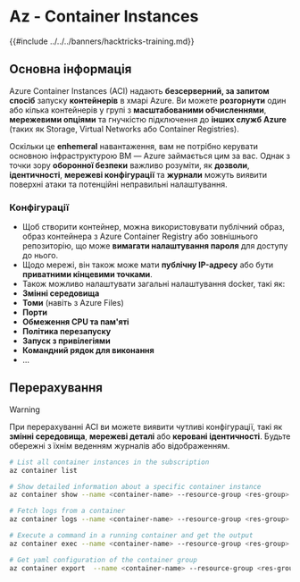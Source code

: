 # Az - Container Instances

{{#include ../../../banners/hacktricks-training.md}}

## Основна інформація

Azure Container Instances (ACI) надають **безсерверний, за запитом спосіб** запуску **контейнерів** в хмарі Azure. Ви можете **розгорнути** один або кілька контейнерів у групі з **масштабованими обчисленнями**, **мережевими опціями** та гнучкістю підключення до **інших служб Azure** (таких як Storage, Virtual Networks або Container Registries).

Оскільки це **епhemeral** навантаження, вам не потрібно керувати основною інфраструктурою ВМ — Azure займається цим за вас. Однак з точки зору **оборонної безпеки** важливо розуміти, як **дозволи**, **ідентичності**, **мережеві конфігурації** та **журнали** можуть виявити поверхні атаки та потенційні неправильні налаштування.

### Конфігурації

- Щоб створити контейнер, можна використовувати публічний образ, образ контейнера з Azure Container Registry або зовнішнього репозиторію, що може **вимагати налаштування пароля** для доступу до нього.
- Щодо мережі, він також може мати **публічну IP-адресу** або бути **приватними кінцевими точками**.
- Також можливо налаштувати загальні налаштування docker, такі як:
- **Змінні середовища**
- **Томи** (навіть з Azure Files)
- **Порти**
- **Обмеження CPU та пам'яті**
- **Політика перезапуску**
- **Запуск з привілегіями**
- **Командний рядок для виконання**
- ...

## Перерахування

> [!WARNING]
> При перерахуванні ACI ви можете виявити чутливі конфігурації, такі як **змінні середовища**, **мережеві деталі** або **керовані ідентичності**. Будьте обережні з їхнім веденням журналів або відображенням.
```bash
# List all container instances in the subscription
az container list

# Show detailed information about a specific container instance
az container show --name <container-name> --resource-group <res-group>

# Fetch logs from a container
az container logs --name <container-name> --resource-group <res-group>

# Execute a command in a running container and get the output
az container exec --name <container-name> --resource-group <res-group> --exec-command "ls"

# Get yaml configuration of the container group
az container export  --name <container-name> --resource-group <res-group>
```

